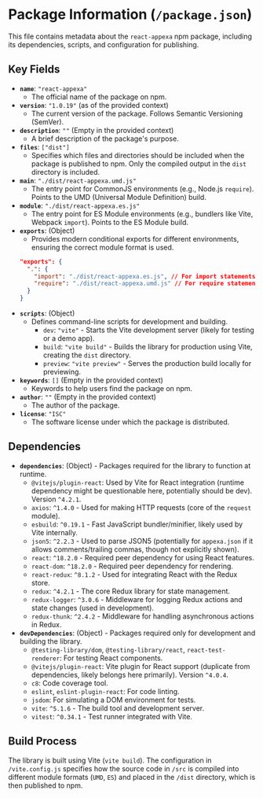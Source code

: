 # Package Information (`/package.json`)

This file contains metadata about the `react-appexa` npm package, including its dependencies, scripts, and configuration for publishing.

## Key Fields

-   **`name`**: `"react-appexa"`
    -   The official name of the package on npm.
-   **`version`**: `"1.0.19"` (as of the provided context)
    -   The current version of the package. Follows Semantic Versioning (SemVer).
-   **`description`**: `""` (Empty in the provided context)
    -   A brief description of the package's purpose.
-   **`files`**: `["dist"]`
    -   Specifies which files and directories should be included when the package is published to npm. Only the compiled output in the `dist` directory is included.
-   **`main`**: `"./dist/react-appexa.umd.js"`
    -   The entry point for CommonJS environments (e.g., Node.js `require`). Points to the UMD (Universal Module Definition) build.
-   **`module`**: `"./dist/react-appexa.es.js"`
    -   The entry point for ES Module environments (e.g., bundlers like Vite, Webpack `import`). Points to the ES Module build.
-   **`exports`**: (Object)
    -   Provides modern conditional exports for different environments, ensuring the correct module format is used.
    ```json
    "exports": {
      ".": {
        "import": "./dist/react-appexa.es.js", // For import statements
        "require": "./dist/react-appexa.umd.js" // For require statements
      }
    }
    ```
-   **`scripts`**: (Object)
    -   Defines command-line scripts for development and building.
        -   `dev`: `"vite"` - Starts the Vite development server (likely for testing or a demo app).
        -   `build`: `"vite build"` - Builds the library for production using Vite, creating the `dist` directory.
        -   `preview`: `"vite preview"` - Serves the production build locally for previewing.
-   **`keywords`**: `[]` (Empty in the provided context)
    -   Keywords to help users find the package on npm.
-   **`author`**: `""` (Empty in the provided context)
    -   The author of the package.
-   **`license`**: `"ISC"`
    -   The software license under which the package is distributed.

## Dependencies

-   **`dependencies`**: (Object) - Packages required for the library to function at runtime.
    -   `@vitejs/plugin-react`: Used by Vite for React integration (runtime dependency might be questionable here, potentially should be dev). Version `^4.2.1`.
    -   `axios`: `^1.4.0` - Used for making HTTP requests (core of the `request` module).
    -   `esbuild`: `^0.19.1` - Fast JavaScript bundler/minifier, likely used by Vite internally.
    -   `json5`: `^2.2.3` - Used to parse JSON5 (potentially for `appexa.json` if it allows comments/trailing commas, though not explicitly shown).
    -   `react`: `^18.2.0` - Required peer dependency for using React features.
    -   `react-dom`: `^18.2.0` - Required peer dependency for rendering.
    -   `react-redux`: `^8.1.2` - Used for integrating React with the Redux store.
    -   `redux`: `^4.2.1` - The core Redux library for state management.
    -   `redux-logger`: `^3.0.6` - Middleware for logging Redux actions and state changes (used in development).
    -   `redux-thunk`: `^2.4.2` - Middleware for handling asynchronous actions in Redux.
-   **`devDependencies`**: (Object) - Packages required only for development and building the library.
    -   `@testing-library/dom`, `@testing-library/react`, `react-test-renderer`: For testing React components.
    -   `@vitejs/plugin-react`: Vite plugin for React support (duplicate from dependencies, likely belongs here primarily). Version `^4.0.4`.
    -   `c8`: Code coverage tool.
    -   `eslint`, `eslint-plugin-react`: For code linting.
    -   `jsdom`: For simulating a DOM environment for tests.
    -   `vite`: `^5.1.6` - The build tool and development server.
    -   `vitest`: `^0.34.1` - Test runner integrated with Vite.

## Build Process

The library is built using Vite (`vite build`). The configuration in `/vite.config.js` specifies how the source code in `/src` is compiled into different module formats (`UMD`, `ES`) and placed in the `/dist` directory, which is then published to npm.